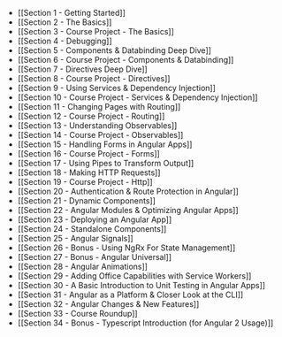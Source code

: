 - [[Section 1 - Getting Started]]
- [[Section 2 - The Basics]]
- [[Section 3 - Course Project - The Basics]]
- [[Section 4 - Debugging]]
- [[Section 5 - Components & Databinding Deep Dive]]
- [[Section 6 - Course Project - Components & Databinding]]
- [[Section 7 - Directives Deep Dive]]
- [[Section 8 - Course Project - Directives]]
- [[Section 9 - Using Services & Dependency Injection]]
- [[Section 10 - Course Project - Services & Dependency Injection]]
- [[Section 11 - Changing Pages with Routing]]
- [[Section 12 - Course Project - Routing]]
- [[Section 13 - Understanding Observables]]
- [[Section 14 - Course Project - Observables]]
- [[Section 15 - Handling Forms in Angular Apps]]
- [[Section 16 - Course Project - Forms]]
- [[Section 17 - Using Pipes to Transform Output]]
- [[Section 18 - Making HTTP Requests]]
- [[Section 19 - Course Project - Http]]
- [[Section 20 - Authentication & Route Protection in Angular]]
- [[Section 21 - Dynamic Components]]
- [[Section 22 - Angular Modules & Optimizing Angular Apps]]
- [[Section 23 - Deploying an Angular App]]
- [[Section 24 - Standalone Components]]
- [[Section 25 - Angular Signals]]
- [[Section 26 - Bonus - Using NgRx For State Management]]
- [[Section 27 - Bonus - Angular Universal]]
- [[Section 28 - Angular Animations]]
- [[Section 29 - Adding Office Capabilities with Service Workers]]
- [[Section 30 - A Basic Introduction to Unit Testing in Angular Apps]]
- [[Section 31 - Angular as a Platform & Closer Look at the CLI]]
- [[Section 32 - Angular Changes & New Features]]
- [[Section 33 - Course Roundup]]
- [[Section 34 - Bonus - Typescript Introduction (for Angular 2 Usage)]]